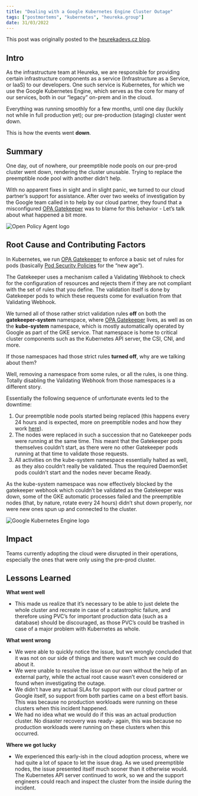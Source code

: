```yaml
---
title: "Dealing with a Google Kubernetes Engine Cluster Outage"
tags: ["postmortems", "kubernetes", "heureka.group"]
date: 31/03/2022
---
```


This post was originally posted to the [heurekadevs.cz blog](https://www.heurekadevs.com/dealing-with-a-google-kubernetes-engine-cluster-outage).

## Intro

As the infrastructure team at Heureka, we are responsible for providing certain infrastructure components as a service (Infrastructure as a Service, or IaaS) to our developers. One such service is Kubernetes, for which we use the Google Kubernetes Engine, which serves as the core for many of our services, both in our “legacy” on-prem and in the cloud.

Everything was running smoothly for a few months, until one day (luckily not while in full production yet); our pre-production (staging) cluster went down.

This is how the events went **down**.

## Summary

One day, out of nowhere, our preemptible node pools on our pre-prod cluster went down, rendering the cluster unusable. Trying to replace the preemptible node pool with another didn’t help.

With no apparent fixes in sight and in slight panic, we turned to our cloud partner’s support for assistance. After over two weeks of investigation by the Google team called in to help by our cloud partner, they found that a misconfigured [OPA Gatekeeper](https://www.openpolicyagent.org/) was to blame for this behavior - Let’s talk about what happened a bit more.

![Open Policy Agent logo](../../images/dealing-with-a-gke-outage/opa-logo.webp)

## Root Cause and Contributing Factors

In Kubernetes, we run [OPA Gatekeeper](https://www.openpolicyagent.org/) to enforce a basic set of rules for pods (basically [Pod Security Policies](https://kubernetes.io/docs/concepts/policy/pod-security-policy/) for the “new age”).

The Gatekeeper uses a mechanism called a Validating Webhook to check for the configuration of resources and rejects them if they are not compliant with the set of rules that you define. The validation itself is done by Gatekeeper pods to which these requests come for evaluation from that Validating Webhook.

We turned all of those rather strict validation rules **off** on both the **gatekeeper-system** namespace, where [OPA Gatekeeper](https://www.openpolicyagent.org/) lives, as well as on the **kube-system** namespace, which is mostly automatically operated by Google as part of the GKE service. That namespace is home to critical cluster components such as the Kubernetes API server, the CSI, CNI, and more.

If those namespaces had those strict rules **turned off**, why are we talking about them?

Well, removing a namespace from some rules, or all the rules, is one thing. Totally disabling the Validating Webhook from those namespaces is a different story.

Essentially the following sequence of unfortunate events led to the downtime:

1. Our preemptible node pools started being replaced (this happens every 24 hours and is expected, more on preemptible nodes and how they work [here](https://cloud.google.com/compute/docs/instances/preemptible)).
1. The nodes were replaced in such a succession that no Gatekeeper pods were running at the same time. This meant that the Gatekeeper pods themselves couldn’t start, as there were no other Gatekeeper pods running at that time to validate those requests.
1. All activities on the kube-system namespace essentially halted as well, as they also couldn’t really be validated. Thus the required DaemonSet pods couldn’t start and the nodes never became Ready.

As the kube-system namespace was now effectively blocked by the gatekeeper webhook which couldn’t be validated as the Gatekeeper was down, some of the GKE automatic processes failed and the preemptible nodes (that, by nature, rotate every 24 hours) didn’t shut down properly, nor were new ones spun up and connected to the cluster.

![Google Kubernetes Engine logo](../../images/dealing-with-a-gke-outage/gke-logo.png)

## Impact

Teams currently adopting the cloud were disrupted in their operations, especially the ones that were only using the pre-prod cluster.

## Lessons Learned

**What went well**

- This made us realize that it’s necessary to be able to just delete the whole cluster and recreate in case of a catastrophic failure, and therefore using PVC’s for important production data (such as a database) should be discouraged, as those PVC’s could be trashed in case of a major problem with Kubernetes as whole.

**What went wrong**

- We were able to quickly notice the issue, but we wrongly concluded that it was not on our side of things and there wasn’t much we could do about it.
- We were unable to resolve the issue on our own without the help of an external party, while the actual root cause wasn’t even considered or found when investigating the outage.
- We didn’t have any actual SLAs for support with our cloud partner or Google itself, so support from both parties came on a best effort basis. This was because no production workloads were running on these clusters when this incident happened.
- We had no idea what we would do if this was an actual production cluster. No disaster recovery was ready- again, this was because no production workloads were running on these clusters when this occurred.

**Where we got lucky**

- We experienced this early-ish in the cloud adoption process, where we had quite a lot of space to let the issue drag.
  As we used preemptible nodes, the issue presented itself much sooner than it otherwise would.
  The Kubernetes API server continued to work, so we and the support engineers could reach and inspect the cluster from the inside during the incident.
